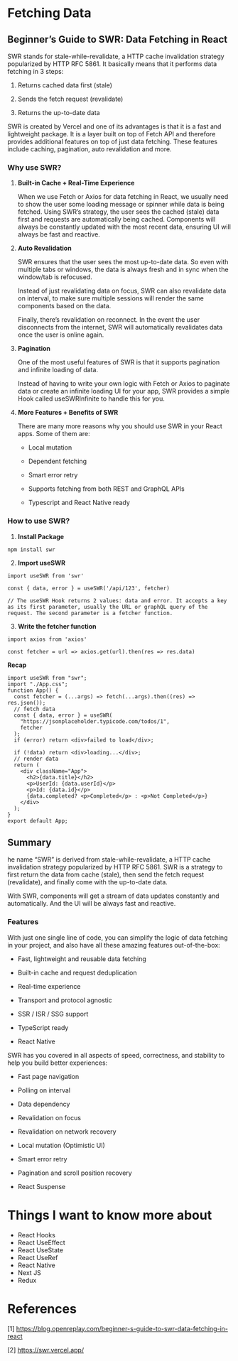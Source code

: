 # Fetching Data
## Beginner’s Guide to SWR: Data Fetching in React

SWR stands for stale-while-revalidate, a HTTP cache invalidation strategy popularized by HTTP RFC 5861. It basically means that it performs data fetching in 3 steps:

1. Returns cached data first (stale)

2. Sends the fetch request (revalidate)

3. Returns the up-to-date data

SWR is created by Vercel and one of its advantages is that it is a fast and lightweight package. It is a layer built on top of Fetch API and therefore provides additional features on top of just data fetching. These features include caching, pagination, auto revalidation and more.

### Why use SWR?

1. **Built-in Cache + Real-Time Experience**

    When we use Fetch or Axios for data fetching in React, we usually need to show the user some loading message or spinner while data is being fetched. Using SWR’s strategy, the user sees the cached (stale) data first and requests are automatically being cached. Components will always be constantly updated with the most recent data, ensuring UI will always be fast and reactive.

2. **Auto Revalidation**

    SWR ensures that the user sees the most up-to-date data. So even with multiple tabs or windows, the data is always fresh and in sync when the window/tab is refocused.

    Instead of just revalidating data on focus, SWR can also revalidate data on interval, to make sure multiple sessions will render the same components based on the data.

    Finally, there’s revalidation on reconnect. In the event the user disconnects from the internet, SWR will automatically revalidates data once the user is online again.

3. **Pagination**

    One of the most useful features of SWR is that it supports pagination and infinite loading of data.

    Instead of having to write your own logic with Fetch or Axios to paginate data or create an infinite loading UI for your app, SWR provides a simple Hook called useSWRInfinite to handle this for you.

4. **More Features + Benefits of SWR**

    There are many more reasons why you should use SWR in your React apps. Some of them are:

    - Local mutation

    - Dependent fetching

    - Smart error retry

    - Supports fetching from both REST and GraphQL APIs

    - Typescript and React Native ready

### How to use SWR?

1. **Install Package**

```
npm install swr
```

2. **Import useSWR**

```
import useSWR from 'swr'

const { data, error } = useSWR('/api/123', fetcher)

// The useSWR Hook returns 2 values: data and error. It accepts a key as its first parameter, usually the URL or graphQL query of the request. The second parameter is a fetcher function.
```

3. **Write the fetcher function**

```
import axios from 'axios'

const fetcher = url => axios.get(url).then(res => res.data)
```

**Recap**

```
import useSWR from "swr";
import "./App.css";
function App() {
  const fetcher = (...args) => fetch(...args).then((res) => res.json());
  // fetch data
  const { data, error } = useSWR(
    "https://jsonplaceholder.typicode.com/todos/1",
    fetcher
  );
  if (error) return <div>failed to load</div>;
  
  if (!data) return <div>loading...</div>;
  // render data
  return (
    <div className="App">
      <h2>{data.title}</h2>
      <p>UserId: {data.userId}</p>
      <p>Id: {data.id}</p>
      {data.completed? <p>Completed</p> : <p>Not Completed</p>}
    </div>
  );
}
export default App;
```

## Summary

he name “SWR” is derived from stale-while-revalidate, a HTTP cache invalidation strategy popularized by HTTP RFC 5861. SWR is a strategy to first return the data from cache (stale), then send the fetch request (revalidate), and finally come with the up-to-date data.

With SWR, components will get a stream of data updates constantly and automatically.
And the UI will be always fast and reactive.

### Features

With just one single line of code, you can simplify the logic of data fetching in your project, and also have all these amazing features out-of-the-box:

- Fast, lightweight and reusable data fetching

- Built-in cache and request deduplication

- Real-time experience

- Transport and protocol agnostic

- SSR / ISR / SSG support

- TypeScript ready

- React Native

SWR has you covered in all aspects of speed, correctness, and stability to help you build better experiences:

- Fast page navigation

- Polling on interval

- Data dependency

- Revalidation on focus

- Revalidation on network recovery

- Local mutation (Optimistic UI)

- Smart error retry

- Pagination and scroll position recovery

- React Suspense

# Things I want to know more about

- React Hooks
- React UseEffect
- React UseState
- React UseRef
- React Native
- Next JS
- Redux

# References

[1] <https://blog.openreplay.com/beginner-s-guide-to-swr-data-fetching-in-react>

[2] <https://swr.vercel.app/>
